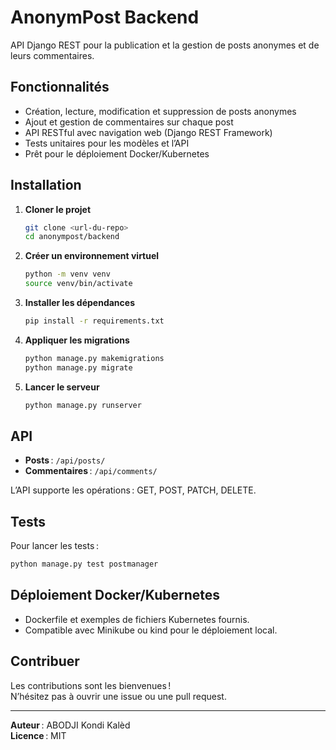 # AnonymPost Backend

API Django REST pour la publication et la gestion de posts anonymes et de leurs commentaires.

## Fonctionnalités

- Création, lecture, modification et suppression de posts anonymes
- Ajout et gestion de commentaires sur chaque post
- API RESTful avec navigation web (Django REST Framework)
- Tests unitaires pour les modèles et l’API
- Prêt pour le déploiement Docker/Kubernetes

## Installation

1. **Cloner le projet**
   ```bash
   git clone <url-du-repo>
   cd anonympost/backend
   ```

2. **Créer un environnement virtuel**
   ```bash
   python -m venv venv
   source venv/bin/activate
   ```

3. **Installer les dépendances**
   ```bash
   pip install -r requirements.txt
   ```

4. **Appliquer les migrations**
   ```bash
   python manage.py makemigrations
   python manage.py migrate
   ```

5. **Lancer le serveur**
   ```bash
   python manage.py runserver
   ```

## API

- **Posts** : `/api/posts/`
- **Commentaires** : `/api/comments/`

L’API supporte les opérations : GET, POST, PATCH, DELETE.

## Tests

Pour lancer les tests :

```bash
python manage.py test postmanager
```

## Déploiement Docker/Kubernetes

- Dockerfile et exemples de fichiers Kubernetes fournis.
- Compatible avec Minikube ou kind pour le déploiement local.

## Contribuer

Les contributions sont les bienvenues !  
N’hésitez pas à ouvrir une issue ou une pull request.

---

**Auteur** : ABODJI Kondi Kalèd  
**Licence** : MIT
